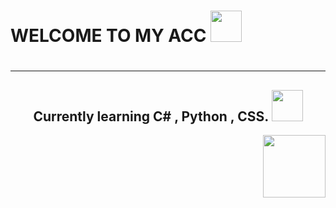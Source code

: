 <h1>WELCOME TO MY ACC <img src=https://s3.getstickerpack.com/storage/uploads/sticker-pack/genshin-impact-nahida/sticker_1.png?19c9118b64e41b7dbb81838878d341ee&d=200x200 width=50px height=50px><h1>
<hr>

<h2><center>
Currently learning C# , Python , CSS. <img src="https://malibu.sfo3.cdn.digitaloceanspaces.com/2022/12/06/file_10421033_512x512.webp" width=50px height=50px> </center></h2>


<img src="https://static.wikia.nocookie.net/gensin-impact/images/e/e4/Icon_Emoji_Paimon%27s_Paintings_19_Nahida_3.png/revision/latest/scale-to-width-down/250?cb=20221124043005"  align="right" width=100px height=100px>



